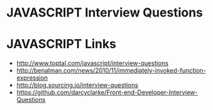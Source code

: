 # JAVASCRIPT Interview Questions



# JAVASCRIPT Links 
- http://www.toptal.com/javascript/interview-questions
- http://benalman.com/news/2010/11/immediately-invoked-function-expression
- http://blog.sourcing.io/interview-questions
- https://github.com/darcyclarke/Front-end-Developer-Interview-Questions